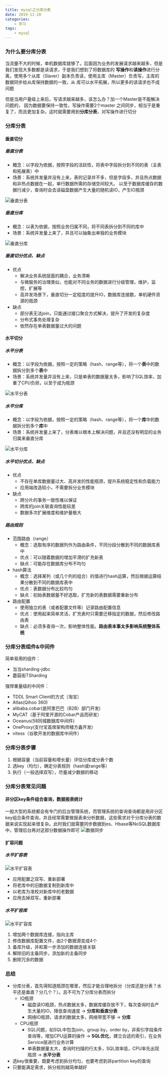 ```yaml
---
title: mysql之分库分表
date: 2019-11-20
categories:
    - 学习
tags:
    - mysql
---
```


### 为什么要分库分表

当流量不大的时候，单机数据库就够了。后面因为业务的发展请求越来越多，但是我们发现大多数都是读请求，于是我们想到了将数据库的
**写操作**和**读操作**进行分离，使用多个从库（Slaver）副本负责读，使用主库（Master）负责写，主库的数据同步给从库保持数据的一致，从
库可以水平拓展，所以更多的读请求也不成问题

但是当用户量级上来后，写请求越来越多，该怎么办？加一个Master是不能解决问题的， 因为数据要保持一致性，写操作需要2个master
之间同步，相当于是重复了，而且更加复杂。这时就需要用到**分库分表**，对写操作进行切分

<!-- more -->

### 分库分表

#### 垂直切分

##### 垂直分表

* 概念：以字段为依据，按照字段的活跃性，将表中字段拆分到不同的表（主表和拓展表）中
* 场景：系统并发量并没有上来，表的记录并不多，但是字段多，并且热点数据和非热点数据在一起，单行数据所需的存储空间较大。
以至于数据库缓存的数据行减少，查询时会去读磁盘数据产生大量的随机读IO，产生IO瓶颈

![垂直分表](/images/数据库/垂直分表.png)

##### 垂直分库

* 概念：以表为依据，按照业务归属不同，将不同表拆分到不同的库中
* 场景：系统并发量上来了，并且可以抽象出单独的业务模块

![垂直分库](/images/数据库/垂直分库.png)

##### 垂直切分优点、缺点

* 优点
  * 解决业务系统层面的耦合，业务清晰
  * 与微服务的治理类似，也能对不同业务的数据进行分级管理，维护，监控，扩展等
  * 高并发场景下，垂直切分一定程度的提升IO，数据库连接数，单机硬件资源的瓶颈
* 缺点
  * 部分表无法join，只能通过接口聚合方式解决，提升了开发的复杂度
  * 分布式事务处理复杂
  * 依然存在单表数据量过大的问题

#### 水平切分

##### 水平分表

* 概念：以字段为依据，按照一定的策略（hash、range等），将一个**表**中的数据拆分到多个**表**中
* 场景：系统并发量并没有上来，只是单表的数据量太多，影响了SQL效率，加重了CPU负担，以至于成为瓶颈

![水平分表](/images/数据库/水平分表.png)

##### 水平分库

* 概念：以字段为依据，按照一定的策略（hash、range等），将一个**库**中的数据拆分到多个**库**中
* 场景：系统并发量上来了，分表难以根本上解决问题，并且还没有明显的业务归属来垂直分库

![水平分库](/images/数据库/水平分库.png)

##### 水平切分优点、缺点

* 优点
  * 不存在单库数据量过大、高并发的性能瓶颈，提升系统稳定性和负载能力
  * 应用端改造较小，不需要拆分业务模块  
* 缺点
  * 跨分片的事务一致性难以保证
  * 跨库的join关联查询性能较差
  * 数据多次扩展维度和维护量极大

##### 路由规则

* 范围路由（range）
  * 概念：选取有序的数据列作为路由条件，不同分段分散到不同的数据库表中
  * 优点：可以随着数据的增加平滑的扩充新表
  * 缺点：可能存在数据库分布不均匀
* hash算法
  * 概念：选择某列（或几个列的组合）的值进行hash运算，然后根据运算结果分散到不同的数据库表中
  * 优点：表数据分布比较均匀
  * 缺点：初始表数据量不好选取，扩充新的表数据需要重新分布
* 路由配置
  * 使用独立的表（或者配置文件等）记录路由配置信息
  * 优点：使用起来简单灵活，扩充表时只需要迁移指定的数据，然后修改路由表
  * 缺点：必须多查询一次，影响整体性能。**路由表本事太多影响系统整体系统**

### 分库分表组件&中间件

简单易用的组件：

* 当当sharding-jdbc
* 蘑菇街TSharding

强悍重量级的中间件：

* TDDL Smart Client的方式（淘宝）
* Atlas(Qihoo 360)
* alibaba.cobar(是阿里巴巴（B2B）部门开发)
* MyCAT（基于阿里开源的Cobar产品而研发）
* Oceanus(58同城数据库中间件)
* OneProxy(支付宝首席架构师楼方鑫开发)
* vitess（谷歌开发的数据库中间件）

### 分库分表步骤

1. 根据容量（当前容量和增长量）评估分库或分表个数
2. 选key（均匀），确定分表规则（hash或range等）
3. 执行（一般选择双写），尽量减少数据的移动

### 分库分表常见问题

#### 非分区key条件组合查询，数据报表统计

一般大型的系统都会有专门的后台管理系统，而管理系统的查询查询都是用非分区key组合条件查询，并且经常需要做报表来分析数据，这些需求对于分库分表的数据来说实现起来很复杂。此时我们就需要同步数据到es、Hbase等NoSQL数据库中，管理后台再对这部分数据操作即可
![数据同步](/images/数据库/数据同步.png)

#### 扩容问题

##### 水平扩容表

![水平扩容表](/images/数据库/水平扩容表.png)

* 应用配置之双写、重新部署
* 将老库中的旧数据复制到新库中
* 以老库为准校对新库中的老数据
* 应用去掉双写，重新部署

##### 水平扩容库

![水平扩容库](/images/数据库/水平扩容库.png)

1. 增加两个数据库连接，指向主库
2. 修改数据库配置文件，由2个数据源变成4个
3. 备库升级，并和第一步添加的数据连接关联
4. 解除旧的主备同步，添加新的主备同步
5. 删除冗余的数据

### 总结

* 分库分表，首先得知道瓶颈在哪里，然后才能合理地拆分（分库还是分表？水平还是垂直？分几个？）。且不可为了分库分表而拆分
  * IO瓶颈
    * 磁盘读IO瓶颈，热点数据太多，数据库缓存放不下，每次查询时会产生大量的IO，降低查询速度 -> **分库和垂直分表**
    * 网络IO瓶颈，请求的数据太多，网络带宽不够 -> **分库**
  * CPU瓶颈
    * SQL问题，如SQL中包含join，group by，order by，非索引字段条件查询等，增加CPU运算的操作 -> **SQL优化**，建立合适的索引，在业务Service层进行业务计算
    * 单表数据量太大，查询时扫描的行太多，SQL效率低，CPU率先出现瓶颈 -> **水平分表**
* 选key很重要，既要考虑到拆分均匀，也要考虑到非partition key的查询
* 只要能满足需求，拆分规则越简单越好
  